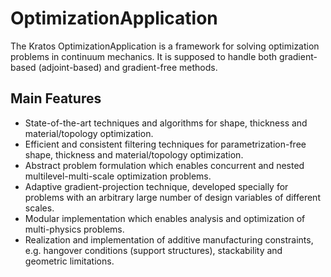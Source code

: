 # OptimizationApplication

The Kratos OptimizationApplication is a framework for solving optimization problems in continuum mechanics. It is supposed to handle both gradient-based (adjoint-based) and gradient-free methods. 

## Main Features

* State-of-the-art techniques and algorithms for shape, thickness and material/topology optimization. 
* Efficient and consistent filtering techniques for parametrization-free shape, thickness and material/topology optimization.       
* Abstract problem formulation which enables concurrent and nested multilevel-multi-scale optimization problems.    
* Adaptive gradient-projection technique, developed specially for problems with an arbitrary large number of design variables of different scales.
* Modular implementation which enables analysis and optimization of multi-physics problems.    
* Realization and implementation of additive manufacturing constraints, e.g. hangover conditions (support structures), stackability and geometric limitations.   